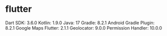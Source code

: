 # flutter

Dart SDK: 3.6.0
Kotlin: 1.9.0
Java: 17
Gradle: 8.2.1
Android Gradle Plugin: 8.2.1
Google Maps Flutter: 2.1.1
Geolocator: 9.0.0
Permission Handler: 10.0.0

